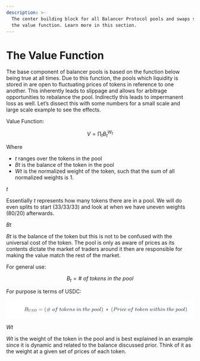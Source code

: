 ```yaml
---
description: >-
  The center building block for all Balancer Protocol pools and swaps stems from
  the value function. Learn more in this section.
---
```


# The Value Function

The base component of balancer pools is based on the function below being true at all times. Due to this function, the pools which liquidity is stored in are open to fluctuating prices of tokens in reference to one another. This inherently leads to slippage and allows for arbitrage opportunities to rebalance the pool. Indirectly this leads to impermanent loss as well. Let’s dissect this with some numbers for a small scale and large scale example to see the effects.

Value Function:

$$
V= \prod_{t}B_{t}^{W_{t}}
$$

Where

* _t_ ranges over the tokens in the pool
* _Bt_ is the balance of the token in the pool
* _Wt_ is the normalized weight of the token, such that the sum of all normalized weights is 1.

_t_

Essentially _t_ represents how many tokens there are in a pool. We will do even splits to start (33/33/33) and look at when we have uneven weights (80/20) afterwards.

_Bt_

_Bt_ is the balance of the token but this is not to be confused with the universal cost of the token. The pool is only as aware of prices as its contents dictate the market of traders around it then are responsible for making the value match the rest of the market.

For general use:

$$
B_{t}=\# \ of \ tokens \ in \ the \ pool
$$

For purpose is terms of USDC:

![](<../../../.gitbook/assets/Screen Shot 2022-04-01 at 7.32.54 PM.png>)

_Wt_

_Wt_ is the weight of the token in the pool and is best explained in an example since it is dynamic and related to the balance discussed prior. Think of it as the weight at a given set of prices of each token.
